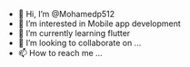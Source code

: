- 👋 Hi, I’m @Mohamedp512
- 👀 I’m interested in Mobile app development
- 🌱 I’m currently learning flutter
- 💞️ I’m looking to collaborate on ...
- 📫 How to reach me ...

<!---
Mohamedp512/Mohamedp512 is a ✨ special ✨ repository because its `README.md` (this file) appears on your GitHub profile.
You can click the Preview link to take a look at your changes.
--->
